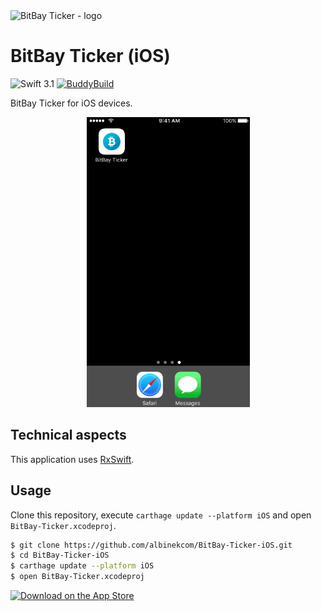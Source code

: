 <img src="https://cdn.rawgit.com/albinekcom/29fe998ef7459a1e5096b496b090d68f/raw/985c665e888f0f25f904e7206b69bf37b3883d91/bitbay_ticker_logo.svg" alt="BitBay Ticker - logo">

# BitBay Ticker (iOS)

![Swift 3.1](https://img.shields.io/badge/Swift-3.1-orange.svg)
[![BuddyBuild](https://dashboard.buddybuild.com/api/statusImage?appID=594f628d23de5b000180a9ce&branch=master&build=latest)](https://dashboard.buddybuild.com/apps/594f628d23de5b000180a9ce/build/latest?branch=master)

BitBay Ticker for iOS devices.

<p align="center">
  <img src ="./Assets/demo.gif" width="261" height="464">
</p>

## Technical aspects

This application uses [RxSwift](https://github.com/ReactiveX/RxSwift).

## Usage

Clone this repository, execute `carthage update --platform iOS` and open `BitBay-Ticker.xcodeproj`.

```bash
$ git clone https://github.com/albinekcom/BitBay-Ticker-iOS.git
$ cd BitBay-Ticker-iOS
$ carthage update --platform iOS
$ open BitBay-Ticker.xcodeproj
```

<a href="https://itunes.apple.com/us/app/bitbay-ticker/id1253576340?ls=1&mt=8"><img src="http://imgh.us/download_on_the_app_store.svg" alt="Download on the App Store"></a>
